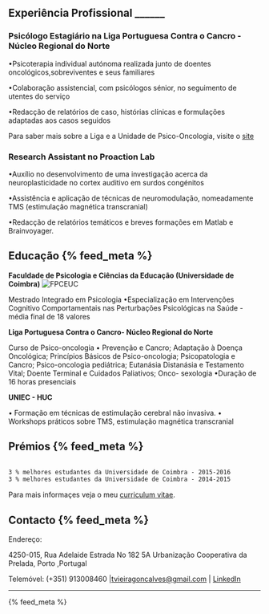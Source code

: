## Experiência Profissional ______
### Psicólogo Estagiário na Liga Portuguesa Contra o Cancro - Núcleo Regional do Norte
•Psicoterapia individual autónoma realizada junto de doentes oncológicos,sobreviventes e seus familiares

•Colaboração assistencial, com psicólogos sénior, no seguimento de utentes do serviço

•Redacção de relatórios de caso, histórias clínicas e formulações adaptadas aos casos seguidos 

Para saber mais sobre a Liga e a Unidade de Psico-Oncologia, visite o [site](https://www.ligacontracancro.pt/) 



### Research Assistant no Proaction Lab
•Auxílio no desenvolvimento de uma investigação acerca da neuroplasticidade no cortex auditivo em surdos congénitos

•Assistência e aplicação de técnicas de neuromodulação, nomeadamente TMS (estimulação magnética transcranial)

•Redacção de relatórios temáticos e breves formações em Matlab e Brainvoyager.




## Educação {% feed_meta %}
**Faculdade de Psicologia e Ciências da Educação (Universidade de Coimbra)**
![FPCEUC](https://www.uc.pt/identidadevisual/jpgcmyk/FPCEUC.jpg "FPCEUC")

Mestrado Integrado em Psicologia
•Especialização em Intervenções Cognitivo Comportamentais nas Perturbações Psicológicas na Saúde - média final de 18 valores


**Liga Portuguesa Contra o Cancro- Núcleo Regional do Norte**

Curso de Psico-oncologia 
• Prevenção e Cancro; Adaptação à Doença Oncológica; Princípios Básicos de Psico-oncologia; Psicopatologia e Cancro; Psico-oncologia pediátrica; Eutanásia Distanásia e Testamento Vital; Doente Terminal e Cuidados Paliativos; Onco- sexologia
•Duração de 16 horas presenciais 

**UNIEC - HUC**

• Formação em técnicas de estimulação cerebral não invasiva.
• Workshops práticos sobre TMS, estimulação magnética transcranial


## Prémios {% feed_meta %}
```markdown

3 % melhores estudantes da Universidade de Coimbra - 2015-2016
3 % melhores estudantes da Universidade de Coimbra - 2014-2015


```

Para mais informaçes veja o meu [curriculum vitae](https://github.com/tvieiragoncalves/cvr/raw/gh-pages/resume_cv_tiago.pdf).



## Contacto {% feed_meta %}
Endereço:

4250-015, Rua Adelaide Estrada No 182 5A Urbanização Cooperativa da Prelada, Porto ,Portugal

Telemóvel: (+351) 913008460 |[tvieiragoncalves@gmail.com](mailto:tvieiragoncalves@gmail.com) | [LinkedIn](https://pt.linkedin.com/in/tvieiragoncalves)
_______________________________________________

{% feed_meta %}

